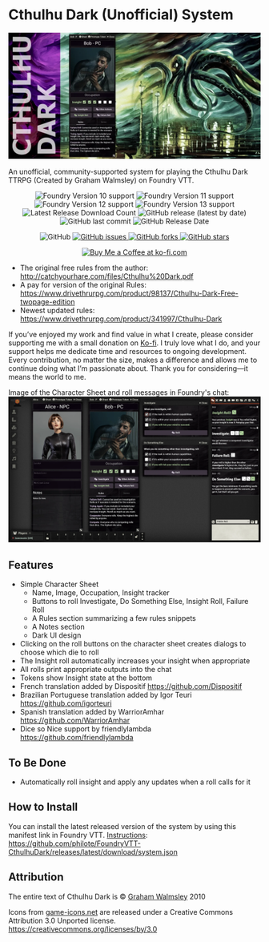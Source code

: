 # Cthulhu Dark (Unofficial) System

![Cover](./assets/cover.webp)

An unofficial, community-supported system for playing the Cthulhu Dark TTRPG (Created by Graham Walmsley) on Foundry VTT.

<p align="center">
	<img alt="Foundry Version 10 support" src="https://img.shields.io/badge/Foundry-v10-informational">
	<img alt="Foundry Version 11 support" src="https://img.shields.io/badge/Foundry-v11-informational">
    <img alt="Foundry Version 12 support" src="https://img.shields.io/badge/Foundry-v12-informational">
    <img alt="Foundry Version 13 support" src="https://img.shields.io/badge/Foundry-v13-informational">
    <img alt="Latest Release Download Count" src="https://img.shields.io/github/downloads/philote/cthulhudark/latest/total"> 
    <img alt="GitHub release (latest by date)" src="https://img.shields.io/github/v/release/philote/cthulhudark"> 
    <img alt="GitHub last commit" src="https://img.shields.io/github/last-commit/philote/cthulhudark">
    <img alt="GitHub Release Date" src="https://img.shields.io/github/release-date/philote/cthulhudark?label=latest%20release" /> 
</p>
<p align="center">
    <img alt="GitHub" src="https://img.shields.io/github/license/philote/cthulhudark"> 
    <a href="https://github.com/philote/cthulhudark/issues">
        <img alt="GitHub issues" src="https://img.shields.io/github/issues/philote/cthulhudark">
    </a> 
    <a href="https://github.com/philote/cthulhudark/network">
        <img alt="GitHub forks" src="https://img.shields.io/github/forks/philote/cthulhudark">
    </a> 
    <a href="https://github.com/philote/cthulhudark/stargazers">
        <img alt="GitHub stars" src="https://img.shields.io/github/stars/philote/cthulhudark">
    </a>
</p>
<p align="center">
   	<a href='https://ko-fi.com/G2G3I91JQ' target='_blank'>
        <img 
            height='36' 
            style='border:0px;height:36px;' 
            src='https://storage.ko-fi.com/cdn/kofi3.png?v=6' 
            border='0' 
            alt='Buy Me a Coffee at ko-fi.com' 
        />
    </a>
</p>

- The original free rules from the author: http://catchyourhare.com/files/Cthulhu%20Dark.pdf
- A pay for version of the original Rules: https://www.drivethrurpg.com/product/98137/Cthulhu-Dark-Free-twopage-edition
- Newest updated rules: https://www.drivethrurpg.com/product/341997/Cthulhu-Dark

If you’ve enjoyed my work and find value in what I create, please consider supporting me with a small donation on [Ko-fi](https://ko-fi.com/G2G3I91JQ). I truly love what I do, and your support helps me dedicate time and resources to ongoing development. Every contribution, no matter the size, makes a difference and allows me to continue doing what I’m passionate about. Thank you for considering—it means the world to me.

Image of the Character Sheet and roll messages in Foundry's chat:
![Screenshot](./assets/CD_screenshot.webp)

## Features

- Simple Character Sheet
  - Name, Image, Occupation, Insight tracker
  - Buttons to roll Investigate, Do Something Else, Insight Roll, Failure Roll
  - A Rules section summarizing a few rules snippets
  - A Notes section
  - Dark UI design
- Clicking on the roll buttons on the character sheet creates dialogs to choose which die to roll
- The Insight roll automatically increases your insight when appropriate
- All rolls print appropriate outputs into the chat
- Tokens show Insight state at the bottom
- French translation added by Dispositif https://github.com/Dispositif
- Brazilian Portuguese translation added by Igor Teuri https://github.com/igorteuri
- Spanish translation added by WarriorAmhar https://github.com/WarriorAmhar
- Dice so Nice support by friendlylambda https://github.com/friendlylambda

## To Be Done

- Automatically roll insight and apply any updates when a roll calls for it

## How to Install

You can install the latest released version of the system by using this manifest link in Foundry VTT. [Instructions](https://foundryvtt.com/article/tutorial/): https://github.com/philote/FoundryVTT-CthulhuDark/releases/latest/download/system.json

## Attribution
The entire text of Cthulhu Dark is © [Graham Walmsley](http://catchyourhare.com) 2010

Icons from [game-icons.net](http://game-icons.net) are released under a Creative Commons Attribution 3.0 Unported license. https://creativecommons.org/licenses/by/3.0
